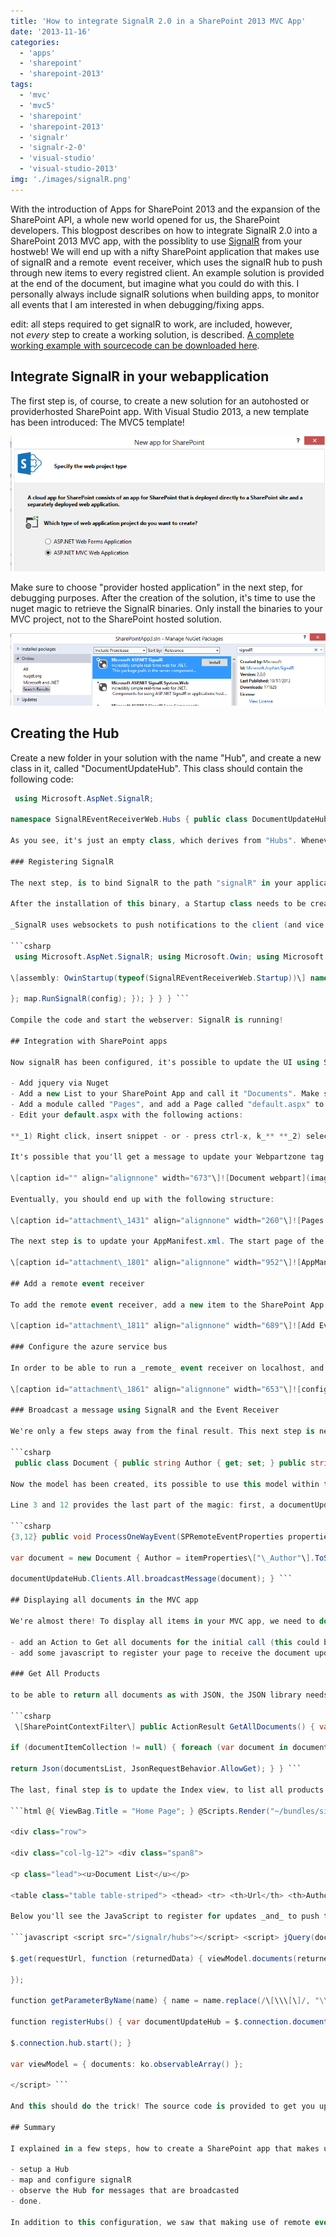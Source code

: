 ```yaml
---
title: 'How to integrate SignalR 2.0 in a SharePoint 2013 MVC App'
date: '2013-11-16'
categories:
  - 'apps'
  - 'sharepoint'
  - 'sharepoint-2013'
tags:
  - 'mvc'
  - 'mvc5'
  - 'sharepoint'
  - 'sharepoint-2013'
  - 'signalr'
  - 'signalr-2-0'
  - 'visual-studio'
  - 'visual-studio-2013'
img: './images/signalR.png'
---
```


With the introduction of Apps for SharePoint 2013 and the expansion of the SharePoint API, a whole new world opened for us, the SharePoint developers. This blogpost describes on how to integrate SignalR 2.0 into a SharePoint 2013 MVC app, with the possiblity to use [SignalR](http://signalr.net/ 'SignalR Website') from your hostweb! We will end up with a nifty SharePoint application that makes use of signalR and a remote  event receiver, which uses the signalR hub to push through new items to every registred client. An example solution is provided at the end of the document, but imagine what you could do with this. I personally always include signalR solutions when building apps, to monitor all events that I am interested in when debugging/fixing apps.

edit: all steps required to get signalR to work, are included, however, not *every* step to create a working solution, is described. [A complete working example with sourcecode can be downloaded here](http://blog.baslijten.com/SharedContent/SignalREventReceiver.zip 'SignalR and Remote event receiver for SharePoint 2013 apps source code').

## Integrate SignalR in your webapplication

The first step is, of course, to create a new solution for an autohosted or providerhosted SharePoint app. With Visual Studio 2013, a new template has been introduced: The MVC5 template!

![](images/img_527ac10d74b79.png)

Make sure to choose "provider hosted application" in the next step, for debugging purposes. After the creation of the solution, it's time to use the nuget magic to retrieve the SignalR binaries. Only install the binaries to your MVC project, not to the SharePoint hosted solution.

![](images/img_527ac2778a6c7.png)

## Creating the Hub

Create a new folder in your solution with the name "Hub", and create a new class in it, called "DocumentUpdateHub". This class should contain the following code:

````csharp
 using Microsoft.AspNet.SignalR;

namespace SignalREventReceiverWeb.Hubs { public class DocumentUpdateHub:Hub { } } ```

As you see, it's just an empty class, which derives from "Hubs". Whenever updates from a client are needed, this method should contain a function which updates all Clients. In this case, we won't need to provide functionality from within other clients. The only reason to create this empty class, is to create an "endpoint" that can be used to setup DocumentUpdate specific connections.

### Registering SignalR

The next step, is to bind SignalR to the path "signalR" in your application. As we want to be able to use the Monitor from within our hostweb, crossdomain calls need to be enabled. **The Microsoft.Owin.Cors library needs to be installed via Nuget**, before this can be enabled (this is disabled by default).

After the installation of this binary, a Startup class needs to be created and marked, to be able to start SignalR. In addition to that, we need to enable to [cors](http://en.wikipedia.org/wiki/Cross-origin_resource_sharing "Cross Origin Resource Sharing") and _map_ the path "/signalr" to _run_ SignalR, with a configuration to enable JSONP. This is required as a fallback scenario.

_SignalR uses websockets to push notifications to the client (and vice versa), but this is only supported by modern browsers. In  case of older browsers, fallback scenario's such as [JSONP](http://en.wikipedia.org/wiki/JSONP "JSON with Padding") are used._

```csharp
 using Microsoft.AspNet.SignalR; using Microsoft.Owin; using Microsoft.Owin.Cors; using Owin;

\[assembly: OwinStartup(typeof(SignalREventReceiverWeb.Startup))\] namespace SignalREventReceiverWeb { public class Startup { public void Configuration(IAppBuilder app) { app.Map("/signalr", map => { map.UseCors(CorsOptions.AllowAll); var config = new HubConfiguration { EnableDetailedErrors = true, EnableJSONP = true, EnableJavaScriptProxies = true

}; map.RunSignalR(config); }); } } } ```

Compile the code and start the webserver: SignalR is running!

## Integration with SharePoint apps

Now signalR has been configured, it's possible to update the UI using SignalR. For this realtime monitoring solution to watch new documents, do the following:

- Add jquery via Nuget
- Add a new List to your SharePoint App and call it "Documents". Make sure to base your document library on the existing template "Document Library"
- Add a module called "Pages", and add a Page called "default.aspx" to that module.
- Edit your default.aspx with the following actions:

**_1) Right click, insert snippet - or - press ctrl-x, k_** **_2) select SharePoint and select splistview._**

It's possible that you'll get a message to update your Webpartzone tag: DON'T do that. Your webpart should look like this (make sure that the listUrl points to your document library!):

\[caption id="" align="alignnone" width="673"\]![Document webpart](images/img_527acd1f070df.png "Document webpart") Document webpart\[/caption\]

Eventually, you should end up with the following structure:

\[caption id="attachment\_1431" align="alignnone" width="260"\]![Pages Module](images/img_527acc292f053.png "Pages Module") Pages Module\[/caption\]

The next step is to update your AppManifest.xml. The start page of the app should be set to the newly created page and the querystring section should be updated with "&RemoteUrl={RemoteAppUrl}". This inserts the remoteApp Url (duh ;)) and will be used to create the navigation node to the remote web.

\[caption id="attachment\_1801" align="alignnone" width="952"\]![AppManifest](images/img_52868e835aefd.png "AppManifest") AppManifest\[/caption\]

## Add a remote event receiver

To add the remote event receiver, add a new item to the SharePoint App solution and select "Remote Event Receiver". Select "List Item Events", "Document Library", and "An item was added" (make sure not to choose the option "An item is being added").

\[caption id="attachment\_1811" align="alignnone" width="689"\]![Add Event Receiver](images/img_52868f6317b00.png "Add Event Receiver") Add Event Receiver\[/caption\]

### Configure the azure service bus

In order to be able to run a _remote_ event receiver on localhost, and make it accessible to the office 365 that tries to connect to "localhost", the windows azure service bus needs to be configured. An endpoint can be request via de windows azure management portal and that endpoint should be inserted under the "SharePoint" properties tab of the SharePoint hosted app:

\[caption id="attachment\_1861" align="alignnone" width="653"\]![configure windows azure service bus](images/img_5286b89a69de5.png "Windows azure service bus") configure windows azure service bus\[/caption\]

### Broadcast a message using SignalR and the Event Receiver

We're only a few steps away from the final result. This next step is needed to broadcast a message, to be able to update all registred clients. First, a Model should be created. For the demo it's enough to provide the Author and Url:

```csharp
 public class Document { public string Author { get; set; } public string Url { get; set; } } ```

Now the model has been created, its possible to use this model within the eventreceiver.

Line 3 and 12 provides the last part of the magic: first, a documentUpdateHub instance is retrieved (line 3), after that action, a message can be broadcasted to all clients, using the code in line 12.

```csharp
{3,12} public void ProcessOneWayEvent(SPRemoteEventProperties properties) { var documentUpdateHub = GlobalHost.ConnectionManager.GetHubContext<DocumentUpdateHub>(); var itemProperties = properties.ItemEventProperties.AfterProperties;

var document = new Document { Author = itemProperties\["\_Author"\].ToString(), Url = properties.ItemEventProperties.AfterUrl };

documentUpdateHub.Clients.All.broadcastMessage(document); } ```

## Displaying all documents in the MVC app

We're almost there! To display all items in your MVC app, we need to do a few things:

- add an Action to Get all documents for the initial call (this could be done with signalR, either)
- add some javascript to register your page to receive the document updates.

### Get All Products

to be able to return all documents as with JSON, the JSON library needs to be installed. We will make use of knockoutjs as well, so install these packages once again, via Nuget: just search for Newtonsoft.JSON and knockoutjs. Next, add the following code to your HomeController. This code simply loops through all the documents and eventually returns the documents as JSON. Note that this method is decorated with the "SharePointContextFilter" attribute (line 1), as the SharePoint context is, of course, needed to retrieve all documents.

```csharp
 \[SharePointContextFilter\] public ActionResult GetAllDocuments() { var spContext = SharePointContextProvider.Current.GetSharePointContext(HttpContext); var camlQuery = new CamlQuery {ViewXml = @"<View><ViewFields><FieldRef Name='Author'/> <FieldRef Name='Amount'/></ViewFields></View>"}; var documentsList = new List<Document>(); using (var clientContext = spContext.CreateUserClientContextForSPAppWeb()) { if (clientContext != null) { List lstDocuments = clientContext.Web.Lists.GetByTitle("Documents"); ListItemCollection documentItemCollection = lstDocuments.GetItems(camlQuery); clientContext.Load(documentItemCollection); clientContext.ExecuteQuery();

if (documentItemCollection != null) { foreach (var document in documentItemCollection) { var user = document\["Author"\] as FieldUserValue; documentsList.Add(new Document { Author = user.LookupValue, Url = document\["FileRef"\].ToString(), }); } } } }

return Json(documentsList, JsonRequestBehavior.AllowGet); } } ```

The last, final step is to update the Index view, to list all products and register it to listen to the messages that are broadcasted.

```html @{ ViewBag.Title = "Home Page"; } @Scripts.Render("~/bundles/signalr") @Scripts.Render("~/bundles/knockoutjs") <div class="jumbotron"> <h2>Welcome @ViewBag.UserName!</h2> <p class="lead"><b>Apps for SharePoint - </b>Embracing web standards, the new cloud app model gives you maximum choice and flexibility to build a new class of apps for SharePoint using familiar languages, tools, and hosting services.</p> <p><a href="http://dev.office.com" class="btn btn-primary btn-large">Learn more &raquo;</a></p> </div>

<div class="row">

<div class="col-lg-12"> <div class="span8">

<p class="lead"><u>Document List</u></p>

<table class="table table-striped"> <thead> <tr> <th>Url</th> <th>Author</th> </tr> </thead> <tbody data-bind="foreach:viewModel.documents"> <tr> <td data-bind="text: Url"></td> <td data-bind="text: Author"></td> </tr> </tbody> </table> </div> </div> </div> ```

Below you'll see the JavaScript to register for updates _and_ to push through the notifications, Note that the "SPHostUrl" querystring is appended to the request (line 3). On line 23 the 3 (!!) lines of code are shown to register to the DocumentUpdateHub.

```javascript <script src="/signalr/hubs"></script> <script> jQuery(document).ready(function ($) { var spHostUrl = getParameterByName("SPHostUrl"); var requestUrl = "/Home/GetAllDocuments" + "?SPHostUrl=" + spHostUrl;

$.get(requestUrl, function (returnedData) { viewModel.documents(returnedData); ko.applyBindings(viewModel); registerHubs(); });

});

function getParameterByName(name) { name = name.replace(/\[\\\[\]/, "\\\\\\\[").replace(/\[\\\]\]/, "\\\\\\\]"); var regex = new RegExp("\[\\\\?&\]" + name + "=(\[^&#\]\*)"), results = regex.exec(location.search); return results == null ? "" : decodeURIComponent(results\[1\].replace(/\\+/g, " ")); }

function registerHubs() { var documentUpdateHub = $.connection.documentUpdateHub; documentUpdateHub.client.broadcastMessage = function (document) { // Html encode display name and message. viewModel.documents.push(document); };

$.connection.hub.start(); }

var viewModel = { documents: ko.observableArray() };

</script> ```

And this should do the trick! The source code is provided to get you up and running right away!

## Summary

I explained in a few steps, how to create a SharePoint app that makes use of the signalR functionality. It requires just a few lines of code:

- setup a Hub
- map and configure signalR
- observe the Hub for messages that are broadcasted
- done.

In addition to this configuration, we saw that making use of remote event receivers (using the azure service bus), can provide great functionality. Happy SharePointing!
````
